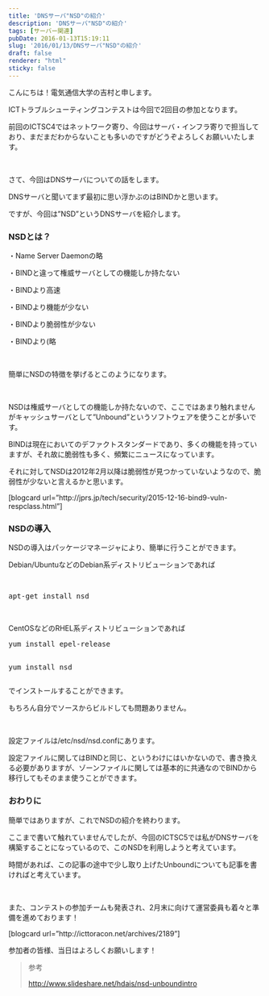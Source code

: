 ```yaml
---
title: 'DNSサーバ"NSD"の紹介'
description: 'DNSサーバ"NSD"の紹介'
tags: [サーバー関連]
pubDate: 2016-01-13T15:19:11
slug: '2016/01/13/DNSサーバ"NSD"の紹介'
draft: false
renderer: "html"
sticky: false
---
```


<p>こんにちは！電気通信大学の吉村と申します。</p>
<p>ICTトラブルシューティングコンテストは今回で2回目の参加となります。</p>
<p>前回のICTSC4ではネットワーク寄り、今回はサーバ・インフラ寄りで担当しており、まだまだわからないことも多いのですがどうぞよろしくお願いいたします。</p>
<p>&nbsp;</p>
<p>さて、今回はDNSサーバについての話をします。</p>
<p>DNSサーバと聞いてまず最初に思い浮かぶのはBINDかと思います。</p>
<p>ですが、今回は&#8221;NSD&#8221;というDNSサーバを紹介します。</p>
<p><!--more--></p>
<h3>NSDとは？</h3>
<p>・Name Server Daemonの略</p>
<p>・BINDと違って権威サーバとしての機能しか持たない</p>
<p>・BINDより高速</p>
<p>・BINDより機能が少ない</p>
<p>・BINDより脆弱性が少ない</p>
<p>・BINDより(略</p>
<p>&nbsp;</p>
<p>簡単にNSDの特徴を挙げるとこのようになります。</p>
<p>&nbsp;</p>
<p>NSDは権威サーバとしての機能しか持たないので、ここではあまり触れませんがキャッシュサーバとして”Unbound”というソフトウェアを使うことが多いです。</p>
<p>BINDは現在においてのデファクトスタンダードであり、多くの機能を持っていますが、それ故に脆弱性も多く、頻繁にニュースになっています。</p>
<p>それに対してNSDは2012年2月以降は脆弱性が見つかっていないようなので、脆弱性が少ないと言えるかと思います。</p>
<p>[blogcard url=&#8221;http://jprs.jp/tech/security/2015-12-16-bind9-vuln-respclass.html&#8221;]</p>
<h3>NSDの導入</h3>
<p>NSDの導入はパッケージマネージャにより、簡単に行うことができます。</p>
<p>Debian/UbuntuなどのDebian系ディストリビューションであれば</p>
<p>&nbsp;</p>
<pre class="brush: bash; title: ; notranslate" title="">apt-get install nsd</pre>
<p>&nbsp;</p>
<p>CentOSなどのRHEL系ディストリビューションであれば</p>
<pre class="brush: bash; title: ; notranslate" title="">yum install epel-release

yum install nsd</pre>
<p>でインストールすることができます。</p>
<p>もちろん自分でソースからビルドしても問題ありません。</p>
<p>&nbsp;</p>
<p>設定ファイルは/etc/nsd/nsd.confにあります。</p>
<p>設定ファイルに関してはBINDと同じ、というわけにはいかないので、書き換える必要がありますが、ゾーンファイルに関しては基本的に共通なのでBINDから移行してもそのまま使うことができます。</p>
<h3>おわりに</h3>
<p>簡単ではありますが、これでNSDの紹介を終わります。</p>
<p>ここまで書いて触れていませんでしたが、今回のICTSC5では私がDNSサーバを構築することになっているので、このNSDを利用しようと考えています。</p>
<p>時間があれば、この記事の途中で少し取り上げたUnboundについても記事を書ければと考えています。</p>
<p>&nbsp;</p>
<p>また、コンテストの参加チームも発表され、2月末に向けて運営委員も着々と準備を進めております！</p>
<p>[blogcard url=”http://icttoracon.net/archives/2189”]</p>
<p>参加者の皆様、当日はよろしくお願いします！</p>
<blockquote><p>参考</p>
<p><a href="http://www.slideshare.net/hdais/nsd-unboundintro" target="_blank">http://www.slideshare.net/hdais/nsd-unboundintro</a></p></blockquote>
